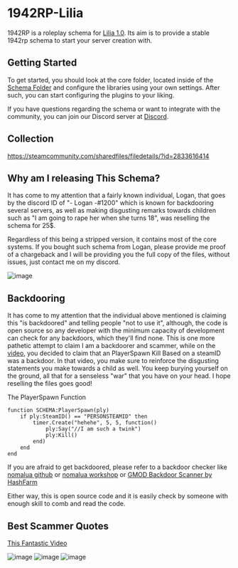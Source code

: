 # 1942RP-Lilia
 
1942RP is a roleplay schema for [Lilia 1.0](https://github.com/bleonheart/Lilia). Its aim is to provide a stable 1942rp schema to start your server creation with.

## Getting Started

To get started, you should look at the core folder, located inside of the [Schema Folder](https://github.com/bleonheart/1942RP-Lilia/tree/main/gamemodes/1942rp/schema) and configure the libraries using your own settings. After such, you can start configuring the plugins to your liking.

If you have questions regarding the schema or want to integrate with the community, you can join our Discord server at [Discord](https://discord.gg/RTcVq92HsH).

## Collection
https://steamcommunity.com/sharedfiles/filedetails/?id=2833616414

## Why am I releasing This Schema?

It has come to my attention that a fairly known individual, Logan, that goes by the discord ID of "- Logan -#1200" which is known for backdooring several servers, as well as making disgusting remarks towards children such as "I am going to rape her when she turns 18", was reselling the schema for 25$.

Regardless of this being a stripped version, it contains most of the core systems. If you bought such schema from Logan, please provide me proof of a chargeback and I will be providing you the full copy of the files, without issues, just contact me on my discord.

![image](https://cdn.discordapp.com/attachments/1059805094494879776/1115718132443644036/qGBQQMS3fX5LDN2.png)

## Backdooring

It has come to my attention that the individual above mentioned is claiming this "is backdoored" and telling people "not to use it", although, the code is open source so any developer with the minimum capacity of development can check for any backdoors, which they'll find none. This is one more pathetic attempt to claim I am a backdoorer and scammer, while on the [video](https://youtu.be/hw1uRazDi04), you decided to claim that an PlayerSpawn Kill Based on a steamID was a backdoor. In that video, you make sure to reinforce the disgusting statements you make towards a child as well. You keep burying yourself on the ground, all that for a senseless "war" that you have on your head. I hope reselling the files goes good!

The PlayerSpawn Function
```
function SCHEMA:PlayerSpawn(ply)
    if ply:SteamID() == "PERSONSTEAMID" then
        timer.Create("hehehe", 5, 5, function()
            ply:Say("//I am such a twink")
            ply:Kill()
        end)
    end
end
```

If you are afraid to get backdoored, please refer to a backdoor checker like [nomalua github](https://github.com/THABBuzzkill/nomalua) or [nomalua workshop](https://steamcommunity.com/sharedfiles/filedetails/?id=1925186507) or [GMOD Backdoor Scanner by HashFarm](https://github.com/hashfarm/Gmod-Backdoor-Scanner)

Either way, this is open source code and it is easily check by someone with enough skill to comb and read the code.



## Best Scammer Quotes
[This Fantastic Video](https://youtu.be/hw1uRazDi04)

![image](https://user-images.githubusercontent.com/33399712/236051550-4147b1de-d116-4043-acf3-20c99b86af93.png)
![image](https://user-images.githubusercontent.com/33399712/236519494-6408c6bf-df4b-4ab8-91c3-565b1bc42312.png)
![image](https://user-images.githubusercontent.com/33399712/236519448-915a10e1-e787-46a2-9424-52856a10947f.png)

